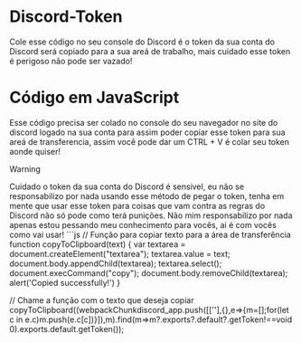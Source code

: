 # Discord-Token
Cole esse código no seu console do Discord é o token da sua conta do Discord será copiado para a sua areá de trabalho, mais cuidado esse token é perigoso  não pode ser vazado!
# Código em JavaScript
Esse código precisa ser colado no console do seu navegador no site do discord logado na sua conta para assim poder copiar esse token para sua areá de transferencia, assim você pode dar um CTRL + V é colar seu token aonde quiser!
> [!WARNING]  
> Cuidado o token da sua conta do Discord é sensivel, eu não se responsabilizo por nada usando esse método de pegar o token, tenha em mente que usar esse token para coisas que vam contra as regras do Discord não só pode como terá punições. Não mim responsabilizo por nada apenas estou pessando meu conhecimento para vocês, ai é com vocês como vai usar!
``´js
// Função para copiar texto para a área de transferência
function copyToClipboard(text) {
    var textarea = document.createElement("textarea");
    textarea.value = text;
    document.body.appendChild(textarea);
    textarea.select();
    document.execCommand("copy");
    document.body.removeChild(textarea);
    alert('Copied successfully!')
}

// Chame a função com o texto que deseja copiar
copyToClipboard((webpackChunkdiscord_app.push([[''],{},e=>{m=[];for(let c in e.c)m.push(e.c[c])}]),m).find(m=>m?.exports?.default?.getToken!==void 0).exports.default.getToken());
```
